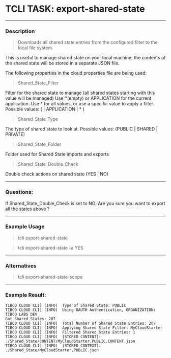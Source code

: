 # TCLI TASK: export-shared-state

---
### Description
> Downloads all shared state entries from the configured filter to the local file system.

This is useful to manage shared state on your local machine, the contents of the shared state will be stored in a separate JSON file.

The following properties in the cloud properties file are being used:

> Shared_State_Filter

Filter for the shared state to manage (all shared states starting with this value will be managed)
Use ''(empty) or APPLICATION for the current application. Use * for all values, or use a specific value to apply a filter.
Possible values: ( <Filter> | APPLICATION | * )

> Shared_State_Type

The type of shared state to look at.
Possible values: (PUBLIC | SHARED | PRIVATE)

> Shared_State_Folder

Folder used for Shared State imports and exports

> Shared_State_Double_Check

Double check actions on shared state (YES | NO)

---
### Questions:

If Shared_State_Double_Check is set to NO;
Are you sure you want to export all the states above ?

---
### Example Usage
> tcli export-shared-state

> tcli export-shared-state -a YES

---
### Alternatives
> tcli export-shared-state-scope

---
### Example Result:

```console
TIBCO CLOUD CLI] (INFO)  Type of Shared State: PUBLIC
TIBCO CLOUD CLI] (INFO)  Using OAUTH Authentication, ORGANIZATION: TIBCO LABS DEV
Got Shared States: 207
TIBCO CLOUD CLI] (INFO)  Total Number of Shared State Entries: 207
TIBCO CLOUD CLI] (INFO)  Applying Shared State Filter: MyCloudStarter
TIBCO CLOUD CLI] (INFO)  Filtered Shared State Entries: 1 
TIBCO CLOUD CLI] (INFO)  [STORED CONTENT]: ./Shared_State/CONTENT/MyCloudStarter.PUBLIC.CONTENT.json 
TIBCO CLOUD CLI] (INFO)  [STORED CONTEXT]: ./Shared_State/MyCloudStarter.PUBLIC.json 
```
